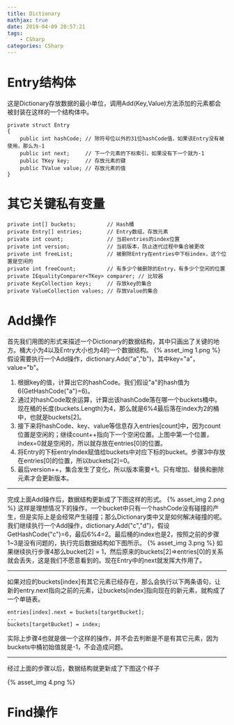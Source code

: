 ```yaml
---
title: Dictionary
mathjax: true
date: 2019-04-09 20:57:21
tags:
    - CSharp
categories: CSharp
---
```

# Entry结构体
这是Dictionary存放数据的最小单位，调用Add(Key,Value)方法添加的元素都会被封装在这样的一个结构体中。
```CSharp
private struct Entry
{
    public int hashCode; // 除符号位以外的31位hashCode值，如果该Entry没有被使用，那么为-1
    public int next;     // 下一个元素的下标索引，如果没有下一个就为-1
    public TKey key;     // 存放元素的键
    public TValue value; // 存放元素的值
}
```
# 其它关键私有变量
```CSharp
private int[] buckets;          // Hash桶
private Entry[] entries;        // Entry数组，存放元素
private int count;              // 当前entries的index位置
private int version;            // 当前版本，防止迭代过程中集合被更改
private int freeList;           // 被删除Entry在entries中下标index，这个位置是空闲的
private int freeCount;          // 有多少个被删除的Entry，有多少个空闲的位置
private IEqualityComparer<TKey> comparer; // 比较器
private KeyCollection keys;     // 存放key的集合
private ValueCollection values; // 存放Value的集合
```
# Add操作
首先我们用图的形式来描述一个Dictionary的数据结构，其中只画出了关键的地方。桶大小为4以及Entry大小也为4的一个数据结构。
{% asset_img 1.png %}
假设需要执行一个Add操作，dictionary.Add("a","b")，其中key="a"，value="b"。
1. 根据key的值，计算出它的hashCode。我们假设"a"的hash值为6(GetHashCode("a")=6)。
2. 通过对hashCode取余运算，计算出该hashCode落在哪一个buckets桶中。现在桶的长度(buckets.Length)为4，那么就是6%4最后落在index为2的桶中，也就是buckets[2]。
3. 接下来将hashCode、key、value等信息存入entries[count]中，因为count位置是空闲的；继续count++指向下一个空闲位置。上图中第一个位置，index=0就是空闲的，所以就存放在entries[0]的位置。
4. 将Entry的下标entryIndex赋值给buckets中对应下标的bucket。步骤3中存放在entries[0]的位置，所以buckets[2]=0。
5. 最后version++，集合发生了变化，所以版本需要+1。只有增加、替换和删除元素才会更新版本。
-----------------------------------------------------------------------------------------------------------------------------------
完成上面Add操作后，数据结构更新成了下图这样的形式。
{% asset_img 2.png %}
这样是理想情况下的操作，一个bucket中只有一个hashCode没有碰撞的产生，但是实际上是会经常产生碰撞；那么Dictionary类中又是如何解决碰撞的呢。
我们继续执行一个Add操作，dictionary.Add("c","d")，假设GetHashCode("c")=6，最后6%4=2。最后桶的index也是2，按照之前的步骤1~3是没有问题的，执行完后数据结构如下图所示。
{% asset_img 3.png %}
如果继续执行步骤4那么bucket[2] = 1，然后原来的buckets[2]=>entries[0]的关系就会丢失，这是我们不愿意看到的。现在Entry中的next就发挥大作用了。

-----------------------------------------------------------------------------------------------------------------------------------
如果对应的buckets[index]有其它元素已经存在，那么会执行以下两条语句，让新的entry.next指向之前的元素，让buckets[index]指向现在的新元素，就构成了一个单链表。
```CSharp
entries[index].next = buckets[targetBucket];
...
buckets[targetBucket] = index;
```
实际上步骤4也就是做一个这样的操作，并不会去判断是不是有其它元素，因为buckets中桶初始值就是-1，不会造成问题。

-----------------------------------------------------------------------------------------------------------------------------------
经过上面的步骤以后，数据结构就更新成了下图这个样子

{% asset_img 4.png %}

# Find操作

